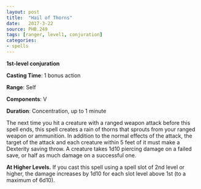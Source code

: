```yaml
---
layout: post
title:  "Hail of Thorns"
date:   2017-3-22
source: PHB.249
tags: [ranger, level1, conjuration]
categories:
- spells
---
```


**1st-level conjuration**

**Casting Time**: 1 bonus action

**Range**: Self

**Components**: V

**Duration**: Concentration, up to 1 minute

The next time you hit a creature with a ranged weapon attack before this spell ends, this spell creates a rain of thorns that sprouts from your ranged weapon or ammunition. In addition to the normal effects of the attack, the target of the attack and each creature within 5 feet of it must make a Dexterity saving throw. A creature takes 1d10 piercing damage on a failed save, or half as much damage on a successful one.

**At Higher Levels.** If you cast this spell using a spell slot of 2nd level or higher, the damage increases by 1d10 for each slot level above 1st (to a maximum of 6d10).
